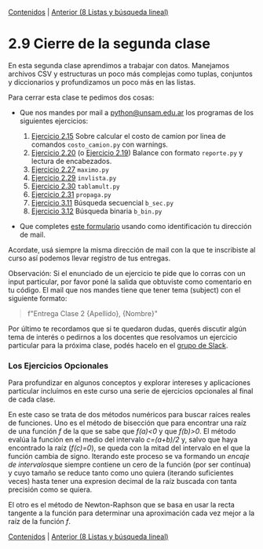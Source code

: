 [Contenidos](../Contenidos.md) \| [Anterior (8 Listas y búsqueda lineal)](08_IteradoresLista.md)

# 2.9 Cierre de la segunda clase

En esta segunda clase aprendimos a trabajar con datos. Manejamos archivos CSV y estructuras un poco más complejas como tuplas, conjuntos y diccionarios y profundizamos un poco más en las listas.

Para cerrar esta clase te pedimos dos cosas:
* Que nos mandes por mail a <python@unsam.edu.ar> los programas de los siguientes ejercicios:
    1. [Ejercicio 2.15](../02_Datos/04_Contenedores.md#ejercicio-215-balances) Sobre calcular el costo de camion por linea de comandos `costo_camion.py` con warnings. 
    2. [Ejercicio 2.20](../02_Datos/05_Formato.md#ejercicio-220-un-desafío-de-formato) (o [Ejercicio 2.19](../02_Datos/05_Formato.md#ejercicio-219-agregar-encabezados)) Balance con formato `reporte.py` y lectura de encabezados.
    3. [Ejercicio 2.27](../02_Datos/08_IteradoresLista.md#ejercicio-227-búsqueda-del-máximo) `maximo.py`
    4. [Ejercicio 2.29](../02_Datos/08_IteradoresLista.md#ejercicio-229-invertir-una-lista-in-place) `invlista.py`
    5. [Ejercicio 2.30](../02_Datos/08_IteradoresLista.md#ejercicio-230-tablas-de-multiplicar) `tablamult.py`
    6. [Ejercicio 2.31](../02_Datos/08_IteradoresLista.md#ejercicio-231-propagación) `propaga.py`
    7. [Ejercicio 3.11](../03_Mas_Python/055_BSec_BBin_Viejo.md#ejercicio-311-búsqueda-secuencial) Búsqueda secuencial `b_sec.py`
    8. [Ejercicio 3.12](../03_Mas_Python/055_BSec_BBin_Viejo.md#ejercicio-312-búsqueda-binaria) Búsqueda binaria `b_bin.py`

* Que completes [este formulario](link) usando como identificación tu dirección de mail.
 

Acordate, usá siempre la misma dirección de mail con la que te inscribiste al curso así podemos llevar registro de tus entregas.

Observación: Si el enunciado de un ejercicio te pide que lo corras con un input particular, por favor poné la salida que obtuviste como comentario en tu código. El mail que nos mandes tiene que tener tema (subject) con el siguiente formato: 
> f"Entrega Clase 2 {Apellido}, {Nombre}" 

Por último te recordamos que si te quedaron dudas, querés discutir algún tema de interés o pedirnos a los docentes que resolvamos un ejercicio particular para la próxima clase, podés hacelo en el [grupo de Slack](../Slack.md).

### Los Ejercicios Opcionales

Para profundizar en algunos conceptos y explorar intereses y aplicaciones particular incluímos en este curso una serie de ejercicios opcionales al final de cada clase.

En este caso se trata de dos métodos numéricos para buscar raíces reales de funciones. Uno es el método de bisección que para encontrar una raíz de una función *f* de la que se sabe que *f(a)<0* y que *f(b)>0*. El método evalúa la función en el medio del intervalo *c=(a+b)/2* y, salvo que haya encontrado la raíz (*f(c)=0*), se queda con la mitad del intervalo en el que la función cambia de signo. Iterando este proceso se va formando un *encaje de intervalos*que siempre contiene un cero de la función (por ser contínua) y cuyo tamaño se reduce tanto como uno quiera (iterando suficientes veces) hasta tener una expresion decimal de la raíz buscada con tanta precisión como se quiera.

El otro es el método de Newton-Raphson que se basa en usar la recta tangente a la función para determinar una aproximación cada vez mejor a la raíz de la función *f*.

[Contenidos](../Contenidos.md) \| [Anterior (8 Listas y búsqueda lineal)](08_IteradoresLista.md)

